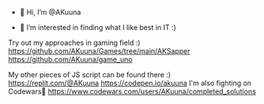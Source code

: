 - 👋 Hi, I’m @AKuuna

- 👀 I’m interested in finding what I like best in IT :)

Try out my approaches in gaming field :) 
https://github.com/AKuuna/Games/tree/main/AKSapper
https://github.com/AKuuna/game_uno

My other pieces of JS script can be found there :)
https://replit.com/@AKuuna
https://codepen.io/akuuna
I'm also fighting on Codewars🥁
https://www.codewars.com/users/AKuuna/completed_solutions

